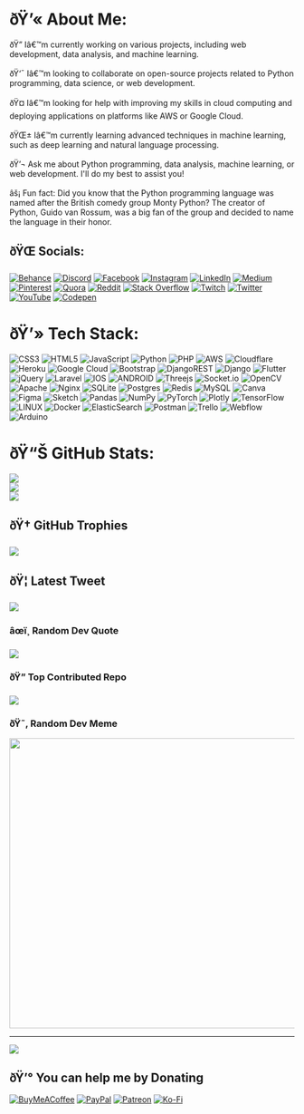 # ðŸ’« About Me:
ðŸ”­ Iâ€™m currently working on various projects, including web development, data analysis, and machine learning.<br><br>ðŸ‘¯ Iâ€™m looking to collaborate on open-source projects related to Python programming, data science, or web development.<br><br>ðŸ¤ Iâ€™m looking for help with improving my skills in cloud computing and deploying applications on platforms like AWS or Google Cloud.<br><br>ðŸŒ± Iâ€™m currently learning advanced techniques in machine learning, such as deep learning and natural language processing.<br><br>ðŸ’¬ Ask me about Python programming, data analysis, machine learning, or web development. I'll do my best to assist you!<br><br>âš¡ Fun fact: Did you know that the Python programming language was named after the British comedy group Monty Python? The creator of Python, Guido van Rossum, was a big fan of the group and decided to name the language in their honor.


## ðŸŒ Socials:
[![Behance](https://img.shields.io/badge/Behance-1769ff?logo=behance&logoColor=white)](https://behance.net/batiozdmr) [![Discord](https://img.shields.io/badge/Discord-%237289DA.svg?logo=discord&logoColor=white)](https://discord.gg/batiozdmr) [![Facebook](https://img.shields.io/badge/Facebook-%231877F2.svg?logo=Facebook&logoColor=white)](https://facebook.com/batiozdmr) [![Instagram](https://img.shields.io/badge/Instagram-%23E4405F.svg?logo=Instagram&logoColor=white)](https://instagram.com/batiozdmr) [![LinkedIn](https://img.shields.io/badge/LinkedIn-%230077B5.svg?logo=linkedin&logoColor=white)](https://linkedin.com/in/bayiozdmr) [![Medium](https://img.shields.io/badge/Medium-12100E?logo=medium&logoColor=white)](https://medium.com/@batiozdmr) [![Pinterest](https://img.shields.io/badge/Pinterest-%23E60023.svg?logo=Pinterest&logoColor=white)](https://pinterest.com/batiozdmr) [![Quora](https://img.shields.io/badge/Quora-%23B92B27.svg?logo=Quora&logoColor=white)](https://quora.com/profile/batiozdmr) [![Reddit](https://img.shields.io/badge/Reddit-%23FF4500.svg?logo=Reddit&logoColor=white)](https://reddit.com/user/batiozdmr) [![Stack Overflow](https://img.shields.io/badge/-Stackoverflow-FE7A16?logo=stack-overflow&logoColor=white)](https://stackoverflow.com/users/batiozdmr) [![Twitch](https://img.shields.io/badge/Twitch-%239146FF.svg?logo=Twitch&logoColor=white)](https://twitch.tv/batiozdmr) [![Twitter](https://img.shields.io/badge/Twitter-%231DA1F2.svg?logo=Twitter&logoColor=white)](https://twitter.com/batiozdmr) [![YouTube](https://img.shields.io/badge/YouTube-%23FF0000.svg?logo=YouTube&logoColor=white)](https://youtube.com/@batiozdmr) [![Codepen](https://img.shields.io/badge/Codepen-000000?style=for-the-badge&logo=codepen&logoColor=white)](https://codepen.io/batiozdmr) 

# ðŸ’» Tech Stack:
![CSS3](https://img.shields.io/badge/css3-%231572B6.svg?style=for-the-badge&logo=css3&logoColor=white) ![HTML5](https://img.shields.io/badge/html5-%23E34F26.svg?style=for-the-badge&logo=html5&logoColor=white) ![JavaScript](https://img.shields.io/badge/javascript-%23323330.svg?style=for-the-badge&logo=javascript&logoColor=%23F7DF1E) ![Python](https://img.shields.io/badge/python-3670A0?style=for-the-badge&logo=python&logoColor=ffdd54) ![PHP](https://img.shields.io/badge/php-%23777BB4.svg?style=for-the-badge&logo=php&logoColor=white) ![AWS](https://img.shields.io/badge/AWS-%23FF9900.svg?style=for-the-badge&logo=amazon-aws&logoColor=white) ![Cloudflare](https://img.shields.io/badge/Cloudflare-F38020?style=for-the-badge&logo=Cloudflare&logoColor=white) ![Heroku](https://img.shields.io/badge/heroku-%23430098.svg?style=for-the-badge&logo=heroku&logoColor=white) ![Google Cloud](https://img.shields.io/badge/Google%20Cloud-%234285F4.svg?style=for-the-badge&logo=google-cloud&logoColor=white) ![Bootstrap](https://img.shields.io/badge/bootstrap-%23563D7C.svg?style=for-the-badge&logo=bootstrap&logoColor=white) ![DjangoREST](https://img.shields.io/badge/DJANGO-REST-ff1709?style=for-the-badge&logo=django&logoColor=white&color=ff1709&labelColor=gray) ![Django](https://img.shields.io/badge/django-%23092E20.svg?style=for-the-badge&logo=django&logoColor=white) ![Flutter](https://img.shields.io/badge/Flutter-%2302569B.svg?style=for-the-badge&logo=Flutter&logoColor=white) ![jQuery](https://img.shields.io/badge/jquery-%230769AD.svg?style=for-the-badge&logo=jquery&logoColor=white) ![Laravel](https://img.shields.io/badge/laravel-%23FF2D20.svg?style=for-the-badge&logo=laravel&logoColor=white) ![IOS](https://img.shields.io/badge/IOS-%2320232a.svg?style=for-the-badge&logo=apple&logoColor=white) ![ANDROID](https://img.shields.io/badge/android-%2320232a.svg?style=for-the-badge&logo=android&logoColor=%a4c639) ![Threejs](https://img.shields.io/badge/threejs-black?style=for-the-badge&logo=three.js&logoColor=white) ![Socket.io](https://img.shields.io/badge/Socket.io-black?style=for-the-badge&logo=socket.io&badgeColor=010101) ![OpenCV](https://img.shields.io/badge/opencv-%23white.svg?style=for-the-badge&logo=opencv&logoColor=white) ![Apache](https://img.shields.io/badge/apache-%23D42029.svg?style=for-the-badge&logo=apache&logoColor=white) ![Nginx](https://img.shields.io/badge/nginx-%23009639.svg?style=for-the-badge&logo=nginx&logoColor=white) ![SQLite](https://img.shields.io/badge/sqlite-%2307405e.svg?style=for-the-badge&logo=sqlite&logoColor=white) ![Postgres](https://img.shields.io/badge/postgres-%23316192.svg?style=for-the-badge&logo=postgresql&logoColor=white) ![Redis](https://img.shields.io/badge/redis-%23DD0031.svg?style=for-the-badge&logo=redis&logoColor=white) ![MySQL](https://img.shields.io/badge/mysql-%2300f.svg?style=for-the-badge&logo=mysql&logoColor=white) ![Canva](https://img.shields.io/badge/Canva-%2300C4CC.svg?style=for-the-badge&logo=Canva&logoColor=white) 	![Figma](https://img.shields.io/badge/figma-%23F24E1E.svg?style=for-the-badge&logo=figma&logoColor=white) ![Sketch](https://img.shields.io/badge/Sketch-FFB387?style=for-the-badge&logo=sketch&logoColor=black) ![Pandas](https://img.shields.io/badge/pandas-%23150458.svg?style=for-the-badge&logo=pandas&logoColor=white) ![NumPy](https://img.shields.io/badge/numpy-%23013243.svg?style=for-the-badge&logo=numpy&logoColor=white) ![PyTorch](https://img.shields.io/badge/PyTorch-%23EE4C2C.svg?style=for-the-badge&logo=PyTorch&logoColor=white) ![Plotly](https://img.shields.io/badge/Plotly-%233F4F75.svg?style=for-the-badge&logo=plotly&logoColor=white) ![TensorFlow](https://img.shields.io/badge/TensorFlow-%23FF6F00.svg?style=for-the-badge&logo=TensorFlow&logoColor=white) ![LINUX](https://img.shields.io/badge/Linux-FCC624?style=for-the-badge&logo=linux&logoColor=black) ![Docker](https://img.shields.io/badge/docker-%230db7ed.svg?style=for-the-badge&logo=docker&logoColor=white) ![ElasticSearch](https://img.shields.io/badge/-ElasticSearch-005571?style=for-the-badge&logo=elasticsearch) ![Postman](https://img.shields.io/badge/Postman-FF6C37?style=for-the-badge&logo=postman&logoColor=white) ![Trello](https://img.shields.io/badge/Trello-%23026AA7.svg?style=for-the-badge&logo=Trello&logoColor=white) ![Webflow](https://img.shields.io/badge/Webflow-4353FF?style=for-the-badge&logo=webflow&logoColor=white) ![Arduino](https://img.shields.io/badge/-Arduino-00979D?style=for-the-badge&logo=Arduino&logoColor=white)
# ðŸ“Š GitHub Stats:
![](https://github-readme-stats.vercel.app/api?username=batiozdmr&theme=react&hide_border=false&include_all_commits=true&count_private=true)<br/>
![](https://github-readme-streak-stats.herokuapp.com/?user=batiozdmr&theme=react&hide_border=false)<br/>
![](https://github-readme-stats.vercel.app/api/top-langs/?username=batiozdmr&theme=react&hide_border=false&include_all_commits=true&count_private=true&layout=compact)

## ðŸ† GitHub Trophies
![](https://github-profile-trophy.vercel.app/?username=batiozdmr&theme=dark_dimmed&no-frame=false&no-bg=true&margin-w=4)

## ðŸ¦ Latest Tweet
[![](https://gtce.itsvg.in/api?username=batiozdmr)](https://github.com/VishwaGauravIn/github-twitter-card-embed)

### âœï¸ Random Dev Quote
![](https://quotes-github-readme.vercel.app/api?type=horizontal&theme=tokyonight)

### ðŸ” Top Contributed Repo
![](https://github-contributor-stats.vercel.app/api?username=batiozdmr&limit=5&theme=tokyonight&combine_all_yearly_contributions=true)

### ðŸ˜‚ Random Dev Meme
<img src="https://rm.up.railway.app/" width="512px"/>

---
[![](https://visitcount.itsvg.in/api?id=batiozdmr&icon=2&color=4)](https://visitcount.itsvg.in)

  ## ðŸ’° You can help me by Donating
  [![BuyMeACoffee](https://img.shields.io/badge/Buy%20Me%20a%20Coffee-ffdd00?style=for-the-badge&logo=buy-me-a-coffee&logoColor=black)](https://buymeacoffee.com/batiozdmr) [![PayPal](https://img.shields.io/badge/PayPal-00457C?style=for-the-badge&logo=paypal&logoColor=white)](https://paypal.me/batiozdmr) [![Patreon](https://img.shields.io/badge/Patreon-F96854?style=for-the-badge&logo=patreon&logoColor=white)](https://patreon.com/batiozdmr) [![Ko-Fi](https://img.shields.io/badge/Ko--fi-F16061?style=for-the-badge&logo=ko-fi&logoColor=white)](https://ko-fi.com/batiozdmr) 

  
<!-- Proudly created with GPRM ( https://gprm.itsvg.in ) -->
